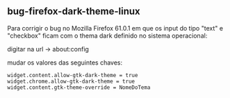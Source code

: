 ## bug-firefox-dark-theme-linux

Para corrigir o bug no Mozilla Firefox 61.0.1 em que os input do tipo "text" e "checkbox" ficam com o thema dark definido no sistema operacional:

digitar na url -> about:config

mudar os valores das seguintes chaves:

```
widget.content.allow-gtk-dark-theme = true
widget.chrome.allow-gtk-dark-theme = true
widget.content.gtk-theme-override = NomeDoTema
```


